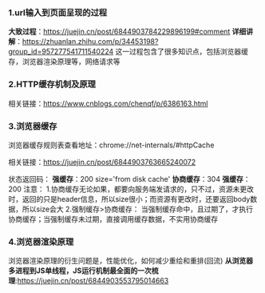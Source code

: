 ### 1.url输入到页面呈现的过程
**大致过程**：https://juejin.cn/post/6844903784229896199#comment
**详细讲解**：https://zhuanlan.zhihu.com/p/34453198?group_id=957277541711540224
这一过程包含了很多知识点，包括浏览器缓存，浏览器渲染原理等，网络请求等
### 2.HTTP缓存机制及原理
相关链接：https://www.cnblogs.com/chenqf/p/6386163.html

### 3.浏览器缓存
浏览器缓存规则表查看地址：chrome://net-internals/#httpCache

相关链接：https://juejin.cn/post/6844903763665240072

状态返回码：
**强缓存**：200 size='from disk cache'
**协商缓存**：304
**强缓存**：200
注意：
1.协商缓存无论如果，都要向服务端发请求的，只不过，资源未更改时，返回的只是header信息，所以size很小；而资源有更改时，还要返回body数据，所以size会大
2.强制缓存>协商缓存：
	当强制缓存命中，且过期了，才执行协商缓存；当强制缓存未过期，直接调用缓存数据，不实用协商缓存

### 4.浏览器渲染原理
浏览器渲染原理的衍生问题是，性能优化，如何减少重绘和重排(回流)
**从浏览器多进程到JS单线程，JS运行机制最全面的一次梳理**:https://juejin.cn/post/6844903553795014663
